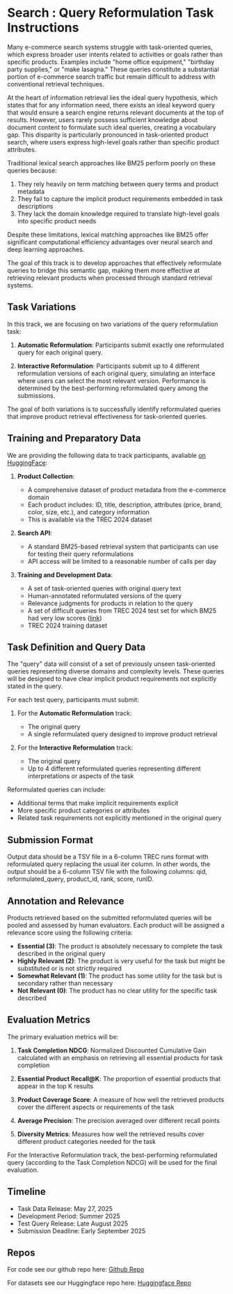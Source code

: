 # Search : Query Reformulation Task Instructions

Many e-commerce search systems struggle with task-oriented queries, which express broader user intents related to activities or goals rather than specific products. Examples include "home office equipment," "birthday party supplies," or "make lasagna." These queries constitute a substantial portion of e-commerce search traffic but remain difficult to address with conventional retrieval techniques.

At the heart of information retrieval lies the ideal query hypothesis, which states that for any information need, there exists an ideal keyword query that would ensure a search engine returns relevant documents at the top of results. However, users rarely possess sufficient knowledge about document content to formulate such ideal queries, creating a vocabulary gap. This disparity is particularly pronounced in task-oriented product search, where users express high-level goals rather than specific product attributes.

Traditional lexical search approaches like BM25 perform poorly on these queries because:
1. They rely heavily on term matching between query terms and product metadata
2. They fail to capture the implicit product requirements embedded in task descriptions
3. They lack the domain knowledge required to translate high-level goals into specific product needs

Despite these limitations, lexical matching approaches like BM25 offer significant computational efficiency advantages over neural search and deep learning approaches. 

The goal of this track is to develop approaches that effectively reformulate queries to bridge this semantic gap, making them more effective at retrieving relevant products when processed through standard retrieval systems.

## Task Variations
In this track, we are focusing on two variations of the query reformulation task:

1. **Automatic Reformulation**: Participants submit exactly one reformulated query for each original query.

2. **Interactive Reformulation**: Participants submit up to 4 different reformulation versions of each original query, simulating an interface where users can select the most relevant version. Performance is determined by the best-performing reformulated query among the submissions.

The goal of both variations is to successfully identify reformulated queries that improve product retrieval effectiveness for task-oriented queries.

## Training and Preparatory Data
We are providing the following data to track participants, avaliable <a href="https://huggingface.co/trec-product-search"> on HuggingFace</a>:

1. **Product Collection**:
   - A comprehensive dataset of product metadata from the e-commerce domain
   - Each product includes: ID, title, description, attributes (price, brand, color, size, etc.), and category information
   - This is available via the TREC 2024 dataset

2. **Search API**:
   - A standard BM25-based retrieval system that participants can use for testing their query reformulations
   - API access will be limited to a reasonable number of calls per day

3. **Training and Development Data**:
   - A set of task-oriented queries with original query text
   - Human-annotated reformulated versions of the query
   - Relevance judgments for products in relation to the query
   - A set of difficult queries from TREC 2024 test set for which BM25 had very low scores (<a href="https://huggingface.co/datasets/trec-product-search/product-search-2025-test-queries">link</a>)
   - TREC 2024 training dataset

## Task Definition and Query Data
The "query" data will consist of a set of previously unseen task-oriented queries representing diverse domains and complexity levels. These queries will be designed to have clear implicit product requirements not explicitly stated in the query.

For each test query, participants must submit:

1. For the **Automatic Reformulation** track:
   - The original query
   - A single reformulated query designed to improve product retrieval

2. For the **Interactive Reformulation** track:
   - The original query
   - Up to 4 different reformulated queries representing different interpretations or aspects of the task

Reformulated queries can include:
- Additional terms that make implicit requirements explicit
- More specific product categories or attributes
- Related task requirements not explicitly mentioned in the original query

## Submission Format

Output data should be a TSV file in a 6-column TREC runs format with reformulated query replacing the usual iter column. In other words, the output should be a 6-column TSV file with the following columns: qid, reformulated_query, product_id, rank, score, runID.

## Annotation and Relevance
Products retrieved based on the submitted reformulated queries will be pooled and assessed by human evaluators. Each product will be assigned a relevance score using the following criteria:

- **Essential (3)**: The product is absolutely necessary to complete the task described in the original query
- **Highly Relevant (2)**: The product is very useful for the task but might be substituted or is not strictly required
- **Somewhat Relevant (1)**: The product has some utility for the task but is secondary rather than necessary
- **Not Relevant (0)**: The product has no clear utility for the specific task described

## Evaluation Metrics
The primary evaluation metrics will be:

1. **Task Completion NDCG**: Normalized Discounted Cumulative Gain calculated with an emphasis on retrieving all essential products for task completion

2. **Essential Product Recall@K**: The proportion of essential products that appear in the top K results

3. **Product Coverage Score**: A measure of how well the retrieved products cover the different aspects or requirements of the task

4. **Average Precision**: The precision averaged over different recall points

5. **Diversity Metrics**: Measures how well the retrieved results cover different product categories needed for the task

For the Interactive Reformulation track, the best-performing reformulated query (according to the Task Completion NDCG) will be used for the final evaluation.

## Timeline
- Task Data Release: May 27, 2025
- Development Period: Summer 2025
- Test Query Release: Late August 2025
- Submission Deadline: Early September 2025

## Repos
For code see our github repo here: <a href="https://github.com/inertia-lab/trec-product-search-recs/tree/main/search-task-2025">Github Repo</a>

For datasets see our Huggingface repo here: <a href="https://huggingface.co/trec-product-search">Huggingface Repo</a>
